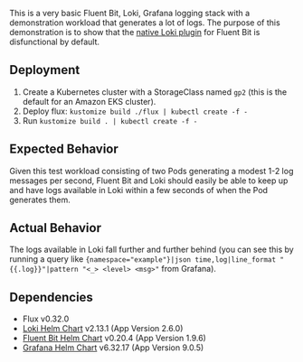 This is a very basic Fluent Bit, Loki, Grafana logging stack with a demonstration workload that generates a lot of logs. The purpose of this demonstration is to show that the [native Loki plugin](https://docs.fluentbit.io/manual/pipeline/outputs/loki) for Fluent Bit is disfunctional by default.

## Deployment

1. Create a Kubernetes cluster with a StorageClass named `gp2` (this is the default for an Amazon EKS cluster).
2. Deploy flux: `kustomize build ./flux | kubectl create -f -`
3. Run `kustomize build . | kubectl create -f -`

## Expected Behavior

Given this test workload consisting of two Pods generating a modest 1-2 log messages per second, Fluent Bit and Loki should easily be able to keep up and have logs available in Loki within a few seconds of when the Pod generates them.

## Actual Behavior

The logs available in Loki fall further and further behind (you can see this by running a query like `{namespace="example"}|json time,log|line_format "{{.log}}"|pattern "<_> <level> <msg>"` from Grafana).

## Dependencies

 * Flux v0.32.0
 * [Loki Helm Chart](https://github.com/grafana/helm-charts/tree/loki-2.13.1/charts/loki) v2.13.1 (App Version 2.6.0)
 * [Fluent Bit Helm Chart](https://github.com/fluent/helm-charts/tree/fluent-bit-0.20.4/charts/fluent-bit) v0.20.4 (App Version 1.9.6)
 * [Grafana Helm Chart](https://github.com/grafana/helm-charts/tree/grafana-6.32.17/charts/grafana) v6.32.17 (App Version 9.0.5)
